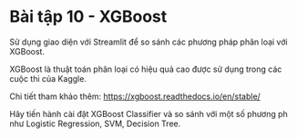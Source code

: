 # Bài tập 10 - XGBoost
Sử dụng giao diện với Streamlit để so sánh các phương pháp phân loại với XGBoost.

XGBoost là thuật toán phân loại có hiệu quả cao được sử dụng trong các cuộc thi của Kaggle.

Chi tiết tham khảo thêm: https://xgboost.readthedocs.io/en/stable/

Hãy tiến hành cài đặt XGBoost Classifier và so sánh với một số phương ph như Logistic Regression, SVM, Decision Tree.
